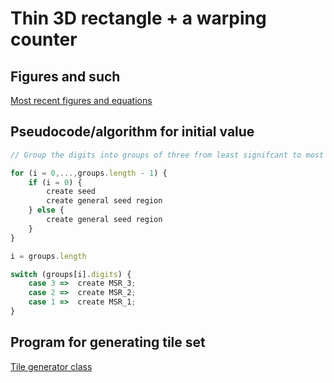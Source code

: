 # Thin 3D rectangle + a warping counter

## Figures and such

[Most recent figures and equations](tex/main.pdf)


## Pseudocode/algorithm for initial value
```js
// Group the digits into groups of three from least signifcant to most significant

for (i = 0,...,groups.length - 1) {
    if (i = 0) {
        create seed
        create general seed region
    } else {
        create general seed region
    }
}

i = groups.length

switch (groups[i].digits) {
    case 3 =>  create MSR_3;
    case 2 =>  create MSR_2;
    case 1 =>  create MSR_1;
}
```

## Program for generating tile set


[Tile generator class](WarpingCounter/WarpingCounter/TileGenerator.cs)
